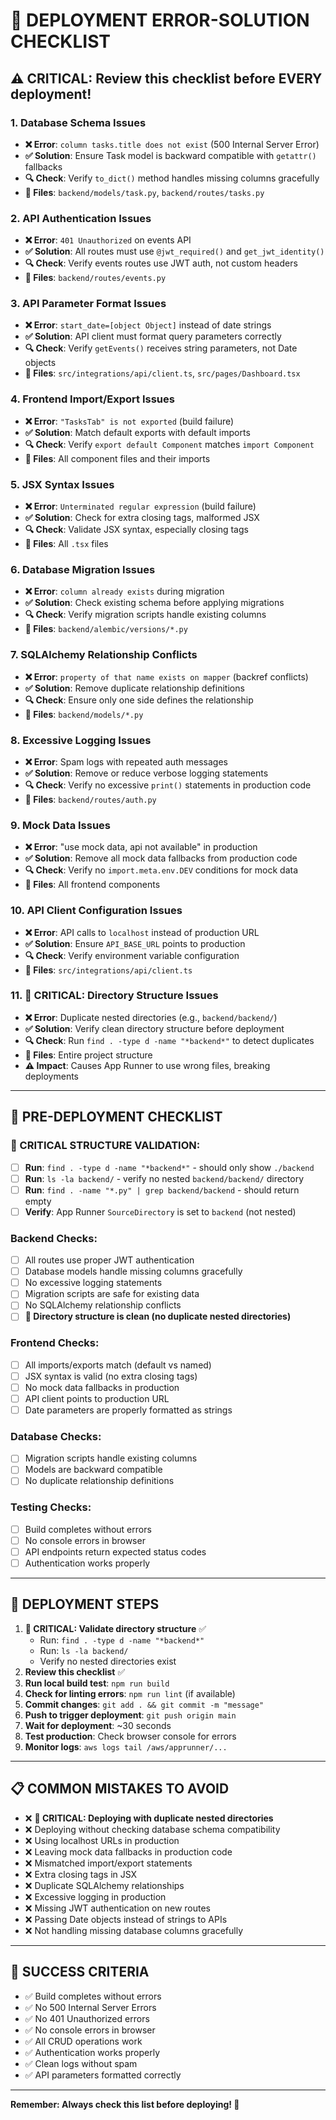 # 🚨 DEPLOYMENT ERROR-SOLUTION CHECKLIST

## ⚠️ CRITICAL: Review this checklist before EVERY deployment!

### 1. **Database Schema Issues**
- **❌ Error**: `column tasks.title does not exist` (500 Internal Server Error)
- **✅ Solution**: Ensure Task model is backward compatible with `getattr()` fallbacks
- **🔍 Check**: Verify `to_dict()` method handles missing columns gracefully
- **📝 Files**: `backend/models/task.py`, `backend/routes/tasks.py`

### 2. **API Authentication Issues**
- **❌ Error**: `401 Unauthorized` on events API
- **✅ Solution**: All routes must use `@jwt_required()` and `get_jwt_identity()`
- **🔍 Check**: Verify events routes use JWT auth, not custom headers
- **📝 Files**: `backend/routes/events.py`

### 3. **API Parameter Format Issues**
- **❌ Error**: `start_date=[object Object]` instead of date strings
- **✅ Solution**: API client must format query parameters correctly
- **🔍 Check**: Verify `getEvents()` receives string parameters, not Date objects
- **📝 Files**: `src/integrations/api/client.ts`, `src/pages/Dashboard.tsx`

### 4. **Frontend Import/Export Issues**
- **❌ Error**: `"TasksTab" is not exported` (build failure)
- **✅ Solution**: Match default exports with default imports
- **🔍 Check**: Verify `export default Component` matches `import Component`
- **📝 Files**: All component files and their imports

### 5. **JSX Syntax Issues**
- **❌ Error**: `Unterminated regular expression` (build failure)
- **✅ Solution**: Check for extra closing tags, malformed JSX
- **🔍 Check**: Validate JSX syntax, especially closing tags
- **📝 Files**: All `.tsx` files

### 6. **Database Migration Issues**
- **❌ Error**: `column already exists` during migration
- **✅ Solution**: Check existing schema before applying migrations
- **🔍 Check**: Verify migration scripts handle existing columns
- **📝 Files**: `backend/alembic/versions/*.py`

### 7. **SQLAlchemy Relationship Conflicts**
- **❌ Error**: `property of that name exists on mapper` (backref conflicts)
- **✅ Solution**: Remove duplicate relationship definitions
- **🔍 Check**: Ensure only one side defines the relationship
- **📝 Files**: `backend/models/*.py`

### 8. **Excessive Logging Issues**
- **❌ Error**: Spam logs with repeated auth messages
- **✅ Solution**: Remove or reduce verbose logging statements
- **🔍 Check**: Verify no excessive `print()` statements in production code
- **📝 Files**: `backend/routes/auth.py`

### 9. **Mock Data Issues**
- **❌ Error**: "use mock data, api not available" in production
- **✅ Solution**: Remove all mock data fallbacks from production code
- **🔍 Check**: Verify no `import.meta.env.DEV` conditions for mock data
- **📝 Files**: All frontend components

### 10. **API Client Configuration Issues**
- **❌ Error**: API calls to `localhost` instead of production URL
- **✅ Solution**: Ensure `API_BASE_URL` points to production
- **🔍 Check**: Verify environment variable configuration
- **📝 Files**: `src/integrations/api/client.ts`

### 11. **🚨 CRITICAL: Directory Structure Issues**
- **❌ Error**: Duplicate nested directories (e.g., `backend/backend/`)
- **✅ Solution**: Verify clean directory structure before deployment
- **🔍 Check**: Run `find . -type d -name "*backend*"` to detect duplicates
- **📝 Files**: Entire project structure
- **⚠️ Impact**: Causes App Runner to use wrong files, breaking deployments

---

## 🔄 PRE-DEPLOYMENT CHECKLIST

### 🚨 CRITICAL STRUCTURE VALIDATION:
- [ ] **Run**: `find . -type d -name "*backend*"` - should only show `./backend`
- [ ] **Run**: `ls -la backend/` - verify no nested `backend/backend/` directory
- [ ] **Run**: `find . -name "*.py" | grep backend/backend` - should return empty
- [ ] **Verify**: App Runner `SourceDirectory` is set to `backend` (not nested)

### Backend Checks:
- [ ] All routes use proper JWT authentication
- [ ] Database models handle missing columns gracefully
- [ ] No excessive logging statements
- [ ] Migration scripts are safe for existing data
- [ ] No SQLAlchemy relationship conflicts
- [ ] **🚨 Directory structure is clean (no duplicate nested directories)**

### Frontend Checks:
- [ ] All imports/exports match (default vs named)
- [ ] JSX syntax is valid (no extra closing tags)
- [ ] No mock data fallbacks in production
- [ ] API client points to production URL
- [ ] Date parameters are properly formatted as strings

### Database Checks:
- [ ] Migration scripts handle existing columns
- [ ] Models are backward compatible
- [ ] No duplicate relationship definitions

### Testing Checks:
- [ ] Build completes without errors
- [ ] No console errors in browser
- [ ] API endpoints return expected status codes
- [ ] Authentication works properly

---

## 🚀 DEPLOYMENT STEPS

1. **🚨 CRITICAL: Validate directory structure** ✅
   - Run: `find . -type d -name "*backend*"`
   - Run: `ls -la backend/`
   - Verify no nested directories exist
2. **Review this checklist** ✅
3. **Run local build test**: `npm run build`
4. **Check for linting errors**: `npm run lint` (if available)
5. **Commit changes**: `git add . && git commit -m "message"`
6. **Push to trigger deployment**: `git push origin main`
7. **Wait for deployment**: ~30 seconds
8. **Test production**: Check browser console for errors
9. **Monitor logs**: `aws logs tail /aws/apprunner/...`

---

## 📋 COMMON MISTAKES TO AVOID

- ❌ **🚨 CRITICAL: Deploying with duplicate nested directories**
- ❌ Deploying without checking database schema compatibility
- ❌ Using localhost URLs in production
- ❌ Leaving mock data fallbacks in production code
- ❌ Mismatched import/export statements
- ❌ Extra closing tags in JSX
- ❌ Duplicate SQLAlchemy relationships
- ❌ Excessive logging in production
- ❌ Missing JWT authentication on new routes
- ❌ Passing Date objects instead of strings to APIs
- ❌ Not handling missing database columns gracefully

---

## 🎯 SUCCESS CRITERIA

- ✅ Build completes without errors
- ✅ No 500 Internal Server Errors
- ✅ No 401 Unauthorized errors
- ✅ No console errors in browser
- ✅ All CRUD operations work
- ✅ Authentication works properly
- ✅ Clean logs without spam
- ✅ API parameters formatted correctly

---

**Remember: Always check this list before deploying! 🚨**
